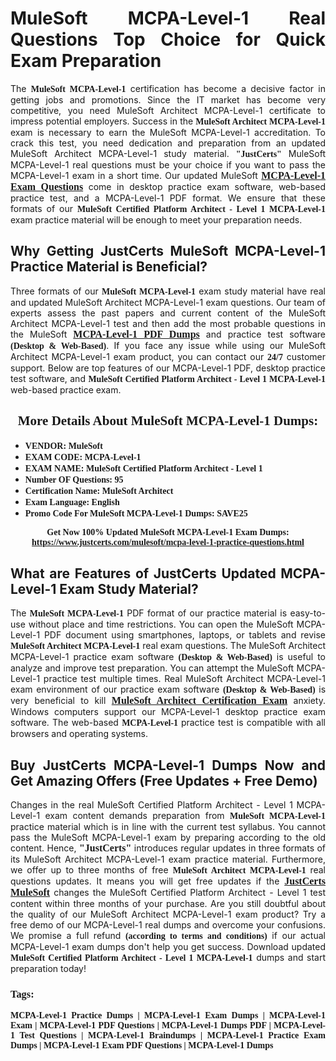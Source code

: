 <h1 style="text-align: justify;"><strong>MuleSoft MCPA-Level-1 Real Questions Top Choice for Quick Exam Preparation</strong></h1>

<p style="text-align: justify;">The <span style="font-family:Georgia,serif;"><strong>MuleSoft MCPA-Level-1</strong></span> certification has become a decisive factor in getting jobs and promotions. Since the IT market has become very competitive, you need MuleSoft Architect MCPA-Level-1 certificate to impress potential employers. Success in the <span style="font-family:Georgia,serif;"><strong>MuleSoft Architect MCPA-Level-1</strong></span> exam is necessary to earn the MuleSoft MCPA-Level-1 accreditation. To crack this test, you need dedication and preparation from an updated MuleSoft Architect MCPA-Level-1 study material. <span style="font-size:14px;"><span style="font-family:Georgia,serif;"><strong>"JustCerts"</strong></span></span> MuleSoft MCPA-Level-1 real questions must be your choice if you want to pass the MCPA-Level-1 exam in a short time. Our updated MuleSoft <a href="https://www.justcerts.com/mulesoft/mcpa-level-1-practice-questions.html"><span style="font-size:16px;"><span style="font-family:Georgia,serif;"><strong>MCPA-Level-1 Exam Questions</strong></span></span></a> come in desktop practice exam software, web-based practice test, and a MCPA-Level-1 PDF format. We ensure that these formats of our <span style="font-family:Georgia,serif;"><strong>MuleSoft Certified Platform Architect - Level 1 MCPA-Level-1</strong></span> exam practice material will be enough to meet your preparation needs.</p>

<h2 style="text-align: justify;"><strong>Why Getting JustCerts MuleSoft MCPA-Level-1 Practice Material is Beneficial?</strong></h2>

<p style="text-align: justify;">Three formats of our <span style="font-family:Georgia,serif;"><strong>MuleSoft MCPA-Level-1</strong></span> exam study material have real and updated MuleSoft Architect MCPA-Level-1 exam questions. Our team of experts assess the past papers and current content of the MuleSoft Architect MCPA-Level-1 test and then add the most probable questions in the MuleSoft <a href="https://www.justcerts.com/mulesoft/mcpa-level-1-practice-questions.html"><span style="font-size:16px;"><span style="font-family:Georgia,serif;"><strong>MCPA-Level-1 PDF Dumps</strong></span></span></a> and practice test software <span style="font-family:Georgia,serif;"><strong>(Desktop & Web-Based)</strong></span>. If you face any issue while using our MuleSoft Architect MCPA-Level-1 exam product, you can contact our <span style="font-family:Georgia,serif;"><strong>24/7</strong></span> customer support. Below are top features of our MCPA-Level-1 PDF, desktop practice test software, and <span style="font-family:Georgia,serif;"><strong>MuleSoft Certified Platform Architect - Level 1 MCPA-Level-1</strong></span> web-based practice exam.</p>

<h2 style="text-align: center;"><strong><span style="font-family:Georgia,serif;">More Details About MuleSoft MCPA-Level-1 Dumps:</span></strong></h2>

<ul>
	<li style="text-align: justify;"><span style="font-size:14px;"><span style="font-family:Georgia,serif;"><strong>VENDOR: MuleSoft</strong></span></span></li>
	<li style="text-align: justify;"><span style="font-size:14px;"><span style="font-family:Georgia,serif;"><strong>EXAM CODE: MCPA-Level-1</strong></span></span></li>
	<li style="text-align: justify;"><span style="font-size:14px;"><span style="font-family:Georgia,serif;"><strong>EXAM NAME: MuleSoft Certified Platform Architect - Level 1</strong></span></span></li>
	<li style="text-align: justify;"><span style="font-size:14px;"><span style="font-family:Georgia,serif;"><strong>Number OF Questions: 95</strong></span></span></li>
	<li style="text-align: justify;"><span style="font-size:14px;"><span style="font-family:Georgia,serif;"><strong>Certification Name: MuleSoft Architect</strong></span></span></li>
	<li style="text-align: justify;"><span style="font-size:14px;"><span style="font-family:Georgia,serif;"><strong>Exam Language: English</strong></span></span></li>
	<li style="text-align: justify;"><span style="font-size:14px;"><span style="font-family:Georgia,serif;"><strong>Promo Code For MuleSoft MCPA-Level-1 Dumps: SAVE25</strong></span></span></li>
</ul>

<p style="text-align: center;"><strong><span style="font-family:Georgia,serif;"><span style="font-size:14px;">Get Now 100% Updated MuleSoft MCPA-Level-1 Exam Dumps:</span> <a href="https://www.justcerts.com/mulesoft/mcpa-level-1-practice-questions.html">https://www.justcerts.com/mulesoft/mcpa-level-1-practice-questions.html</a></span></strong></p>

<h2 style="text-align: justify;"><strong>What are Features of JustCerts Updated MCPA-Level-1 Exam Study Material?</strong></h2>

<p style="text-align: justify;">The <span style="font-family:Georgia,serif;"><strong>MuleSoft MCPA-Level-1</strong></span> PDF format of our practice material is easy-to-use without place and time restrictions. You can open the MuleSoft MCPA-Level-1 PDF document using smartphones, laptops, or tablets and revise <span style="font-family:Georgia,serif;"><strong>MuleSoft Architect MCPA-Level-1</strong></span> real exam questions. The MuleSoft Architect MCPA-Level-1 practice exam software <span style="font-family:Georgia,serif;"><strong>(Desktop & Web-Based)</strong></span> is useful to analyze and improve test preparation. You can attempt the MuleSoft MCPA-Level-1 practice test multiple times. Real MuleSoft Architect MCPA-Level-1 exam environment of our practice exam software <span style="font-family:Georgia,serif;"><strong>(Desktop & Web-Based)</strong></span> is very beneficial to kill <a href="https://www.justcerts.com/mulesoft/mulesoft-architect-certification-exams.html"><span style="font-size:16px;"><span style="font-family:Georgia,serif;"><strong>MuleSoft Architect Certification Exam</strong></span></span></a> anxiety. Windows computers support our MCPA-Level-1 desktop practice exam software. The web-based <span style="font-family:Georgia,serif;"><strong>MCPA-Level-1 </strong></span> practice test is compatible with all browsers and operating systems.</p>

<h2 style="text-align: justify;"><strong>Buy JustCerts MCPA-Level-1 Dumps Now and Get Amazing Offers (Free Updates + Free Demo)</strong></h2>

<p style="text-align: justify;">Changes in the real MuleSoft Certified Platform Architect - Level 1 MCPA-Level-1 exam content demands preparation from <span style="font-family:Georgia,serif;"><strong>MuleSoft MCPA-Level-1</strong></span> practice material which is in line with the current test syllabus. You cannot pass the MuleSoft MCPA-Level-1 exam by preparing according to the old content. Hence, <span style="font-size:16px;"><span style="font-family:Georgia,serif;"><strong>"JustCerts"</strong></span></span> introduces regular updates in three formats of its MuleSoft Architect MCPA-Level-1 exam practice material. Furthermore, we offer up to three months of free <span style="font-family:Georgia,serif;"><strong>MuleSoft Architect MCPA-Level-1 </strong></span>real questions updates. It means you will get free updates if the <a href="https://www.justcerts.com/mulesoft-certification-exams.html"><span style="font-size:16px;"><span style="font-family:Georgia,serif;"><strong>JustCerts MuleSoft</strong></span></span></a> changes the MuleSoft Certified Platform Architect - Level 1 test content within three months of your purchase. Are you still doubtful about the quality of our MuleSoft Architect MCPA-Level-1 exam product? Try a free demo of our MCPA-Level-1 real dumps and overcome your confusions. We promise a full refund <span style="font-family:Georgia,serif;"><strong>(according to terms and conditions)</strong></span> if our actual MCPA-Level-1 exam dumps don't help you get success. Download updated <span style="font-family:Georgia,serif;"><strong>MuleSoft Certified Platform Architect - Level 1 MCPA-Level-1</strong></span> dumps and start preparation today!</p>

<h3 style="text-align: justify;"><span style="font-family:Georgia,serif;"><strong>Tags:</strong></span></h3>

<p style="text-align: justify;"><span style="font-family:Georgia,serif;"><strong>MCPA-Level-1 Practice Dumps | MCPA-Level-1 Exam Dumps | MCPA-Level-1 Exam | MCPA-Level-1 PDF Questions | MCPA-Level-1 Dumps PDF | MCPA-Level-1 Test Questions | MCPA-Level-1 Braindumps | MCPA-Level-1 Practice Exam Dumps | MCPA-Level-1 Exam PDF Questions | MCPA-Level-1 Dumps</strong></span></p>
